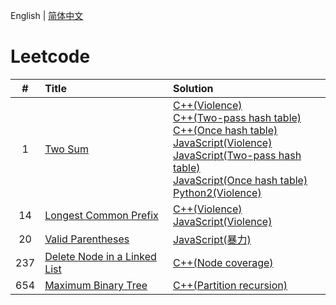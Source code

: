 English | [简体中文](./README.CN.md)

# Leetcode

**#**|**Title**|**Solution**
:-:|:--|:--
1 | [Two Sum](./1.%20Two%20Sum/README.md) | [C++(Violence)](./1.%20Two%20Sum/README.md#code-cpp-1)<br/>[C++(Two-pass hash table)](./1.%20Two%20Sum/README.md#code-cpp-2)<br/>[C++(Once hash table)](./1.%20Two%20Sum/README.md#code-cpp-3)<br/>[JavaScript(Violence)](./1.%20Two%20Sum/README.md#code-js-1)<br/>[JavaScript(Two-pass hash table)](./1.%20Two%20Sum/README.md#code-js-2)<br/>[JavaScript(Once hash table)](./1.%20Two%20Sum/README.md#code-js-3)<br/>[Python2(Violence)](./1.%20Two%20Sum/README.md#code-python2-1)
14 | [Longest Common Prefix](./14.%20Longest%20Common%20Prefix/README.md) | [C++(Violence)](./14.%20Longest%20Common%20Prefix/README.md#code-cpp-1)<br/>[JavaScript(Violence)](./14.%20Longest%20Common%20Prefix/README.md#code-js-1)
20 | [Valid Parentheses](./20.%20Valid%20Parentheses/README.md) | [JavaScript(暴力)](./20.%20Valid%20Parentheses/README.md#code-js-1)
237 | [Delete Node in a Linked List](./237.%20Delete%20Node%20in%20a%20Linked%20List/README.md) | [C++(Node coverage)](./237.%20Delete%20Node%20in%20a%20Linked%20List/README.md#code-cpp-1)
654 | [Maximum Binary Tree](./654.%20Maximum%20Binary%20Tree/README.md) | [C++(Partition recursion)](./654.%20Maximum%20Binary%20Tree/README.md#code-cpp-1)
